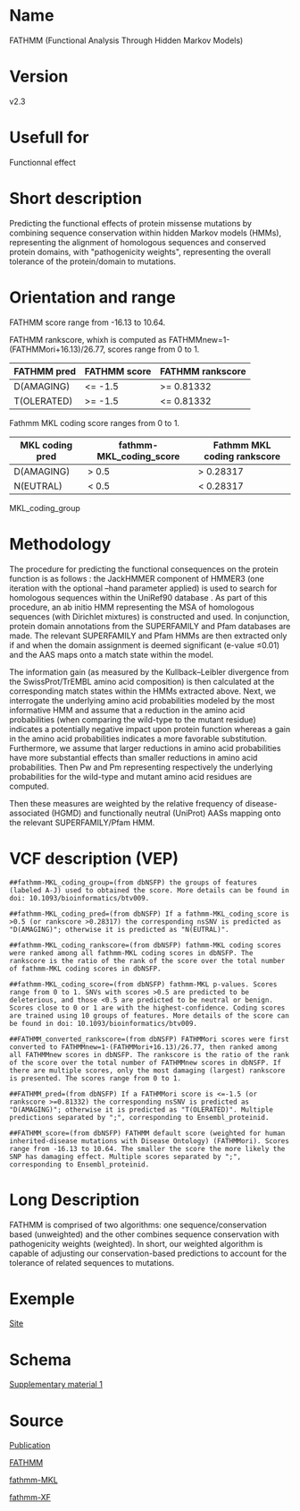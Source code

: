 # Name

FATHMM (Functional Analysis Through Hidden Markov Models)

# Version

v2.3

# Usefull for

Functionnal effect

# Short description

Predicting the functional effects of protein missense mutations by combining sequence conservation within hidden Markov models (HMMs), representing the alignment of homologous sequences and conserved protein domains, with "pathogenicity weights", representing the overall tolerance of the protein/domain to mutations. 

# Orientation and range

FATHMM score range from -16.13 to 10.64.

FATHMM rankscore, whixh is computed as FATHMMnew=1-(FATHMMori+16.13)/26.77, scores range from 0 to 1.

| FATHMM pred | FATHMM score | FATHMM rankscore |
| - | - | - |
| D(AMAGING) | <= -1.5 | >= 0.81332 |
| T(OLERATED) | >= -1.5 | <= 0.81332 |

Fathmm MKL coding score ranges from 0 to 1.

| MKL coding pred | fathmm-MKL_coding_score | Fathmm MKL coding rankscore |
| - | - | - |
| D(AMAGING) | > 0.5 | > 0.28317 |
| N(EUTRAL) | < 0.5 | < 0.28317 |

MKL_coding_group

# Methodology

The procedure for predicting the functional consequences on the protein function is as follows : the JackHMMER component of HMMER3 (one iteration with the optional –hand parameter applied) is used to search for homologous sequences within the UniRef90 database . As part of this procedure, an ab initio HMM representing the MSA of homologous sequences (with Dirichlet mixtures) is constructed and used. In conjunction, protein domain annotations from the SUPERFAMILY and Pfam databases are made. The relevant SUPERFAMILY and Pfam HMMs are then extracted only if and when the domain assignment is deemed significant (e-value ≤0.01) and the AAS maps onto a match state within the model.

The information gain (as measured by the Kullback–Leibler divergence from the SwissProt/TrEMBL amino acid composition) is then calculated at the corresponding match states within the HMMs extracted above. Next, we interrogate the underlying amino acid probabilities modeled by the most informative HMM and assume that a reduction in the amino acid probabilities (when comparing the wild-type to the mutant residue) indicates a potentially negative impact upon protein function whereas a gain in the amino acid probabilities indicates a more favorable substitution. Furthermore, we assume that larger reductions in amino acid probabilities have more substantial effects than smaller reductions in amino acid probabilities. Then Pw and Pm representing respectively the underlying probabilities for the wild-type and mutant amino acid residues are computed.

Then these measures are weighted by the relative frequency of disease-associated (HGMD) and functionally neutral (UniProt) AASs mapping onto the relevant SUPERFAMILY/Pfam HMM.

# VCF description (VEP)

`##fathmm-MKL_coding_group=(from dbNSFP) the groups of features (labeled A-J) used to obtained the score. More details can be found in doi: 10.1093/bioinformatics/btv009.`

`##fathmm-MKL_coding_pred=(from dbNSFP) If a fathmm-MKL_coding_score is >0.5 (or rankscore >0.28317) the corresponding nsSNV is predicted as "D(AMAGING)"; otherwise it is predicted as "N(EUTRAL)".`

`##fathmm-MKL_coding_rankscore=(from dbNSFP) fathmm-MKL coding scores were ranked among all fathmm-MKL coding scores in dbNSFP. The rankscore is the ratio of the rank of the score over the total number of fathmm-MKL coding scores in dbNSFP.`

`##fathmm-MKL_coding_score=(from dbNSFP) fathmm-MKL p-values. Scores range from 0 to 1. SNVs with scores >0.5 are predicted to be deleterious, and those <0.5 are predicted to be neutral or benign. Scores close to 0 or 1 are with the highest-confidence. Coding scores are trained using 10 groups of features. More details of the score can be found in doi: 10.1093/bioinformatics/btv009.`

`##FATHMM_converted_rankscore=(from dbNSFP) FATHMMori scores were first converted to FATHMMnew=1-(FATHMMori+16.13)/26.77, then ranked among all FATHMMnew scores in dbNSFP. The rankscore is the ratio of the rank of the score over the total number of FATHMMnew scores in dbNSFP. If there are multiple scores, only the most damaging (largest) rankscore is presented. The scores range from 0 to 1.`

`##FATHMM_pred=(from dbNSFP) If a FATHMMori score is <=-1.5 (or rankscore >=0.81332) the corresponding nsSNV is predicted as "D(AMAGING)"; otherwise it is predicted as "T(OLERATED)". Multiple predictions separated by ";", corresponding to Ensembl_proteinid.`

`##FATHMM_score=(from dbNSFP) FATHMM default score (weighted for human inherited-disease mutations with Disease Ontology) (FATHMMori). Scores range from -16.13 to 10.64. The smaller the score the more likely the SNP has damaging effect. Multiple scores separated by ";", corresponding to Ensembl_proteinid.`

# Long Description

FATHMM is comprised of two algorithms: one sequence/conservation based (unweighted) and the other combines sequence conservation with pathogenicity weights (weighted). In short, our weighted algorithm is capable of adjusting our conservation-based predictions to account for the tolerance of related sequences to mutations.

# Exemple

[Site](http://fathmm.biocompute.org.uk/inherited.html)

# Schema

[Supplementary material 1](https://www.ncbi.nlm.nih.gov/pmc/articles/PMC3558800/)

# Source

[Publication](https://www.ncbi.nlm.nih.gov/pmc/articles/PMC3558800/)

[FATHMM](http://fathmm.biocompute.org.uk)

[fathmm-MKL](http://fathmm.biocompute.org.uk/fathmmMKL.htm)

[fathmm-XF](http://fathmm.biocompute.org.uk/fathmm-xf/)
